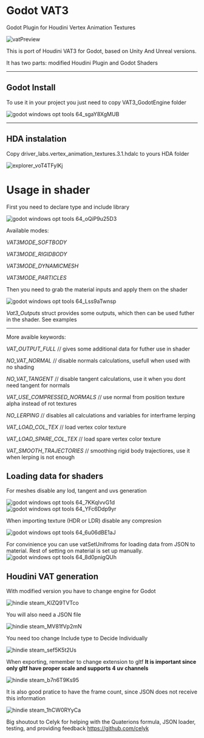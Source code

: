 # Godot VAT3

Godot Plugin for Houdini Vertex Animation Textures

![vatPreview](https://github.com/G4ND44/Godot_VAT3/assets/30861241/5de1ab79-0c87-4733-b7e6-709cd4738f7f)

This is port of Houdini VAT3 for Godot, based on Unity And Unreal versions.

It has two parts: modified Houdini Plugin and Godot Shaders

---------------------------------------------
Godot Install
------------------
To use it in your project you just need to copy VAT3_GodotEngine folder

![godot windows opt tools 64_sgaY8XgMUB](https://github.com/G4ND44/Godot_VAT3/assets/30861241/16ad69de-52ee-43da-89d7-9fd11d186031)


-------------------------------------
HDA instalation
------------------

Copy driver_labs.vertex_animation_textures.3.1.hdalc to yours HDA folder

![explorer_voT4TFylKj](https://github.com/G4ND44/Godot_VAT3/assets/30861241/0bed85d7-86b9-4a34-bf23-44984bb5c182)

Usage in shader
===========
First you need to declare type and include library

![godot windows opt tools 64_oQiP9u25D3](https://github.com/G4ND44/Godot_VAT3/assets/30861241/9ca82e32-45c2-4966-82b4-7281d381c80c)

Available modes:

_VAT3MODE_SOFTBODY_

_VAT3MODE_RIGIDBODY_

_VAT3MODE_DYNAMICMESH_

_VAT3MODE_PARTICLES_

Then you need to grab the material inputs and apply them on the shader

![godot windows opt tools 64_Lss9aTwnsp](https://github.com/G4ND44/Godot_VAT3/assets/30861241/2573d407-992a-42a2-b1cf-36bc409ff759)

_Vat3_Outputs_ struct provides some outputs, which then can be used futher in the shader. See examples

------------------

More avaible keywords:

_VAT_OUTPUT_FULL_ // gives some additional data for futher use in shader

_NO_VAT_NORMAL_ // disable normals calculations, usefull when used with no shading

_NO_VAT_TANGENT_ // disable tangent calculations, use it when you dont need tangent for normals

_VAT_USE_COMPRESSED_NORMALS_ // use normal from position texture alpha instead of rot textures

_NO_LERPING_ // disables all calculations and variables for interframe lerping

_VAT_LOAD_COL_TEX_ // load vertex color texture

_VAT_LOAD_SPARE_COL_TEX_ // load spare vertex color texture

_VAT_SMOOTH_TRAJECTORIES_ // smoothing rigid body trajectiores, use it when lerping is not enough

Loading data for shaders
----------------------
For meshes disable any lod, tangent and uvs generation

![godot windows opt tools 64_7KKqIvvG1d](https://github.com/G4ND44/Godot_VAT3/assets/30861241/5cd5df21-63a4-4d4f-88b5-cbbae309ead2)
![godot windows opt tools 64_YFc6Ddp9yr](https://github.com/G4ND44/Godot_VAT3/assets/30861241/f24adb5e-48a3-48b4-b5ad-be90b7176bce)


When importing texture (HDR or LDR) disable any compresion 

![godot windows opt tools 64_6u06dBE1aJ](https://github.com/G4ND44/Godot_VAT3/assets/30861241/4d1b0105-a78e-47e1-86cc-193a817d4e65)


For convinience you can use vatSetUnifroms for loading data from JSON to material. Rest of setting on material is set up manually.
![godot windows opt tools 64_8d0pnigQUh](https://github.com/G4ND44/Godot_VAT3/assets/30861241/aa2a0979-3c07-44a4-b1b4-addf40bdd857)


Houdini VAT generation
----------------------

With modified version you have to change engine for Godot 

![hindie steam_KlZQ9TVTco](https://github.com/G4ND44/Godot_VAT3/assets/30861241/29ec35f1-95eb-4260-ad4e-aa51e5681fe7)

You will also need a JSON file 

![hindie steam_MV81fVp2mN](https://github.com/G4ND44/Godot_VAT3/assets/30861241/670d9494-ecb2-47a1-bddc-9c4521106613)


You need too change Include type to Decide Individually

![hindie steam_sef5K5t2Us](https://github.com/G4ND44/Godot_VAT3/assets/30861241/4f39bd39-3721-41fc-96e5-b821a50ea247)


When exporting, remember to change extension to gltf 
__It is important since only gltf have proper scale and supports 4 uv channels__

![hindie steam_b7n6T9Ks95](https://github.com/G4ND44/Godot_VAT3/assets/30861241/056d43cc-ce0c-498b-94c8-95174e934cf8)

It is also good pratice to have the frame count, since JSON does not receive this information

![hindie steam_1hCW0RYyCa](https://github.com/G4ND44/Godot_VAT3/assets/30861241/9fdbd279-5136-4117-a7e2-9bb8258416c4)

Big shoutout to Celyk for helping with the Quaterions formula, JSON loader, testing, and providing feedback
https://github.com/celyk
